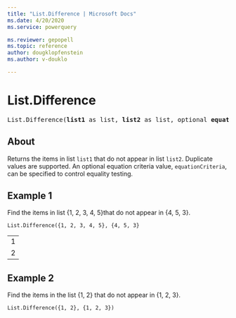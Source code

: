 ```yaml
---
title: "List.Difference | Microsoft Docs"
ms.date: 4/20/2020
ms.service: powerquery

ms.reviewer: gepopell
ms.topic: reference
author: dougklopfenstein
ms.author: v-douklo

---
```

# List.Difference

<pre>
List.Difference(<b>list1</b> as list, <b>list2</b> as list, optional <b>equationCriteria</b> as any) as list
</pre>
  
## About  
Returns the items in list `list1` that do not appear in list `list2`. Duplicate values are supported. An optional equation criteria value, `equationCriteria`, can be specified to control equality testing. 

## Example 1
Find the items in list {1, 2, 3, 4, 5}that do not appear in {4, 5, 3}.

```powerquery-m
List.Difference({1, 2, 3, 4, 5}, {4, 5, 3}
```

<table> <tr><td>1</td></tr> <tr><td>2</td></tr> </table>

## Example 2
Find the items in the list {1, 2} that do not appear in {1, 2, 3}.

```powerquery-m
List.Difference({1, 2}, {1, 2, 3})
```

<table> </table>
